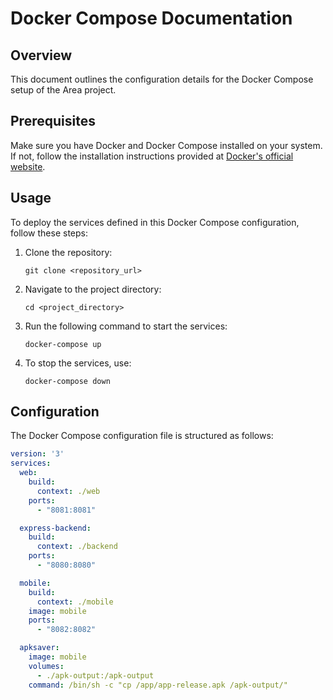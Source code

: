 # Docker Compose Documentation

## Overview

This document outlines the configuration details for the Docker Compose setup of the Area project.

## Prerequisites

Make sure you have Docker and Docker Compose installed on your system. If not, follow the installation instructions provided at [Docker's official website](https://www.docker.com/get-started).

## Usage

To deploy the services defined in this Docker Compose configuration, follow these steps:

1. Clone the repository:

    ```
    git clone <repository_url>
    ```

2. Navigate to the project directory:

    ```
    cd <project_directory>
    ```

3. Run the following command to start the services:

    ```
    docker-compose up
    ```

4. To stop the services, use:

    ```
    docker-compose down
    ```

## Configuration

The Docker Compose configuration file is structured as follows:

```yaml
version: '3'
services:
  web:
    build:
      context: ./web
    ports:
      - "8081:8081" 

  express-backend:
    build:
      context: ./backend
    ports:
      - "8080:8080" 

  mobile:
    build:
      context: ./mobile
    image: mobile
    ports:
      - "8082:8082"

  apksaver:
    image: mobile
    volumes:
      - ./apk-output:/apk-output
    command: /bin/sh -c "cp /app/app-release.apk /apk-output/"

```